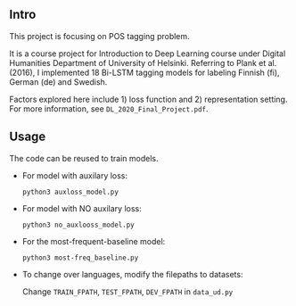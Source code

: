 ## Intro

This project is focusing on POS tagging problem. 

It is a course project for Introduction to Deep Learning course under Digital Humanities Department of University of Helsinki. Referring to Plank et al. (2016), I implemented 18 Bi-LSTM tagging models for labeling Finnish (fi), German (de) and Swedish.

Factors explored here include 1) loss function and 2) representation setting. For more information, see `DL_2020_Final_Project.pdf`.

## Usage

The code can be reused to train models.

- For model with auxilary loss: 

	`python3 auxloss_model.py`
	
- For model with NO auxilary loss:

	`python3 no_auxlooss_model.py`
	
- For the most-frequent-baseline model:

	`python3 most-freq_baseline.py`
	
- To change over languages, modify the filepaths to datasets:

	Change `TRAIN_FPATH`, `TEST_FPATH`, `DEV_FPATH` in `data_ud.py`
